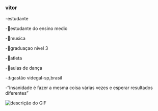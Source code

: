  ### vitor
  
  -estudante

  -📘estudante do ensino medio
  
  -🎵musica 
  
  -🥊graduaçao nivel 3
  
  -🥇atleta
  
  -💃aulas de dança
  
  -⚓gastão videgal-sp,brasil
  
  -“Insanidade é fazer a mesma coisa várias vezes e esperar resultados diferentes”
  
  ![descrição do GIF](https://j.gifs.com/nYwAp9.gif)
  
  
  
